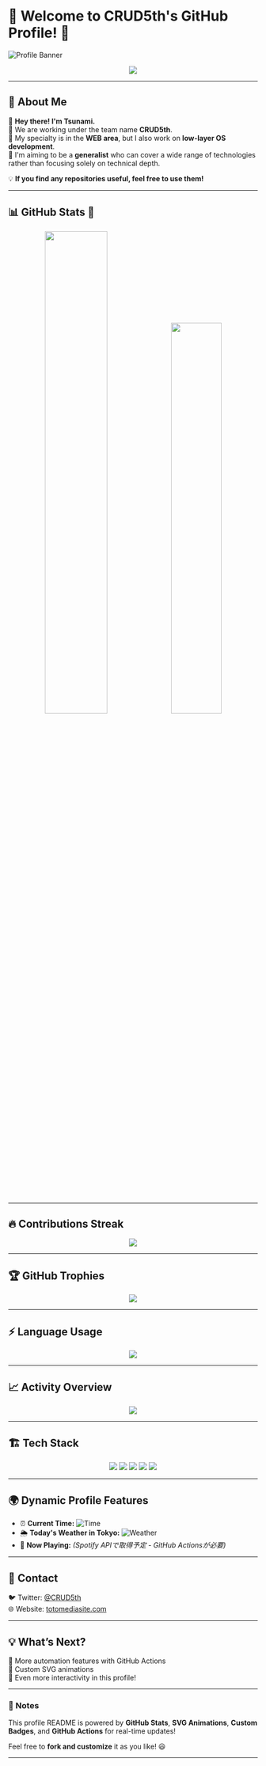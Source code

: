 # 🚀 Welcome to CRUD5th's GitHub Profile! 🚀

![Profile Banner](https://user-images.githubusercontent.com/your-image/banner.gif)

<p align="center">
  <img src="https://readme-typing-svg.herokuapp.com?font=Fira+Code&duration=4000&pause=500&color=F74C00&center=true&vCenter=true&width=500&height=50&lines=Hey+there!+I'm+Tsunami!;CRUD5th+Team+Lead;Generalist+%7C+Web+%26+OS+Dev+;Let's+Code+Something+Awesome!+%f0%9f%94%a5">
</p>

---

## 🌊 About Me
👋 **Hey there! I'm Tsunami.**  
🔹 We are working under the team name **CRUD5th**.  
🔹 My specialty is in the **WEB area**, but I also work on **low-layer OS development**.  
🔹 I'm aiming to be a **generalist** who can cover a wide range of technologies  
rather than focusing solely on technical depth.  

💡 **If you find any repositories useful, feel free to use them!**  

---

## 📊 GitHub Stats 🚀
<p align="center">
  <img src="https://github-readme-stats.vercel.app/api?username=crudfifth&show_icons=true&theme=radical" width="50%">
  <img src="https://github-readme-stats.vercel.app/api/top-langs/?username=crudfifth&layout=compact&theme=tokyonight" width="45%">
</p>

---

## 🔥 Contributions Streak
<p align="center">
  <img src="https://github-readme-streak-stats.herokuapp.com/?user=crudfifth&theme=radical">
</p>

---

## 🏆 GitHub Trophies
<p align="center">
  <img src="https://github-profile-trophy.vercel.app/?username=crudfifth&theme=radical&margin-w=15">
</p>

---

## ⚡ **Language Usage**
<p align="center">
  <img src="https://github-readme-stats.vercel.app/api/top-langs/?username=crudfifth&layout=compact&theme=tokyonight">
</p>

---

## 📈 **Activity Overview**
<p align="center">
  <img src="https://github-readme-activity-graph.vercel.app/graph?username=crudfifth&theme=radical">
</p>

---

## 🏗 **Tech Stack**
<!-- 🌟 ゴリゴリのアイコンバッジ -->
<p align="center">
  <img src="https://img.shields.io/badge/JavaScript-F7DF1E?style=for-the-badge&logo=javascript&logoColor=black">
  <img src="https://img.shields.io/badge/TypeScript-007ACC?style=for-the-badge&logo=typescript&logoColor=white">
  <img src="https://img.shields.io/badge/React-61DAFB?style=for-the-badge&logo=react&logoColor=black">
  <img src="https://img.shields.io/badge/Node.js-339933?style=for-the-badge&logo=nodedotjs&logoColor=white">
  <img src="https://img.shields.io/badge/Rust-000000?style=for-the-badge&logo=rust&logoColor=white">
</p>

---

## 🌍 **Dynamic Profile Features**
<!-- GitHub Actionsで定期更新 -->
- ⏰ **Current Time:** ![Time](https://worldtimeapi.org/api/timezone/Asia/Tokyo)
- 🌦 **Today's Weather in Tokyo:** ![Weather](https://wttr.in/Tokyo?format=3)
- 🎵 **Now Playing:** *(Spotify APIで取得予定 - GitHub Actionsが必要)*

---

## 📩 **Contact**
🐦 Twitter: [@CRUD5th](https://x.com/CRUD5th)  
🌐 Website: [totomediasite.com](https://totomediasite.com/)  

---

## **💡 What’s Next?**
🔧 More automation features with GitHub Actions  
🎨 Custom SVG animations  
🚀 Even more interactivity in this profile!

---

### 📝 Notes
This profile README is powered by **GitHub Stats**, **SVG Animations**, **Custom Badges**, and **GitHub Actions** for real-time updates!  

Feel free to **fork and customize** it as you like! 😃  

---

<!--
**crudfifth/crudfifth** is a ✨ _special_ ✨ repository because its `README.md` (this file) appears on your GitHub profile.
-->
